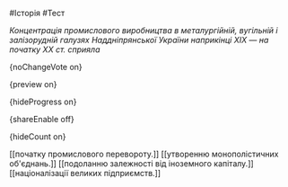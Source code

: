 #Історія #Тест

*Концентрація промислового виробництва в металургійній, вугільній і  залізорудній галузях Наддніпрянської України наприкінці XIX — на початку  XX ст. сприяла*

{noChangeVote on}

{preview on}

{hideProgress on}

{shareEnable off}

{hideCount on}

[[початку промислового перевороту.]]
[[утворенню монополістичних об'єднань.]]
[[подоланню залежності від іноземного капіталу.]]
[[націоналізації великих підприємств.]]
